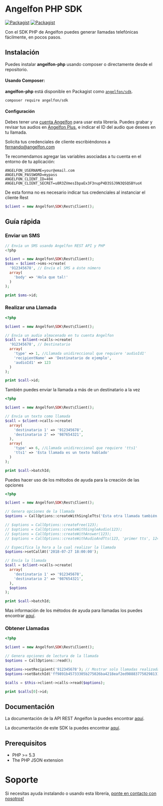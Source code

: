 # Angelfon PHP SDK

[![Packagist](https://img.shields.io/packagist/v/angelfon/sdk.svg)](https://packagist.org/packages/angelfon/sdk)
[![Packagist](https://img.shields.io/packagist/dt/angelfon/sdk.svg)](https://packagist.org/packages/angelfon/sdk)

Con el SDK PHP de Angelfon puedes generar llamadas telefónicas fácilmente, en pocos pasos.

## Instalación

Puedes instalar **angelfon-php** usando composer o directamente desde el repositorio.

#### Usando Composer:

**angelfon-php** está disponible en Packagist como
[`angelfon/sdk`](http://packagist.org/packages/angelfon/sdk).

```
composer require angelfon/sdk
```

#### Configuración

Debes tener una [cuenta Angelfon][afid] para usar esta librería.
Puedes grabar y revisar tus audios en [Angelfon Plus][afplus], e indicar el ID del audio que desees en tu llamada.

Solicita tus credenciales de cliente escribiéndonos a <fernando@angelfon.com>

Te recomendamos agregar las variables asociadas a tu cuenta en el entorno de tu aplicación:

```
ANGELFON_USERNAME=your@email.com
ANGELFON_PASSWORD=mypass
ANGELFON_CLIENT_ID=404
ANGELFON_CLIENT_SECRET=u8R3ZVmesIbpaEx3F3nupP4D3SSJ9N3QSQSBYuoX
```

De esta forma no es necesario indicar tus credenciales al instanciar el cliente Rest

```php
$client = new Angelfon\SDK\Rest\Client();
```

## Guía rápida

### Enviar un SMS

```php
// Envía un SMS usando Angelfon REST API y PHP
<?php

$client = new Angelfon\SDK\Rest\Client();
$sms = $client->sms->create(
  '912345678', // Envía el SMS a éste número
  array(
    'body' => 'Hola que tal!'
  )
);

print $sms->id;
```

### Realizar una Llamada

```php
<?php

$client = new Angelfon\SDK\Rest\Client();

// Envía un audio almacenado en tu cuenta Angelfon
$call = $client->calls->create(
  '912345678', // Destinatario
  array(
    'type' => 1, //Llamada unidireccional que requiere 'audioId1'
    'recipientName' => 'Destinatario de ejemplo',
    'audioId1' => 123
  )
);

print $call->id;
```

También puedes enviar la llamada a más de un destinatario a la vez

```php
<?php

$client = new Angelfon\SDK\Rest\Client();

// Envía un texto como llamada
$call = $client->calls->create(
  array(
    'destinatario 1' => '912345678',
    'destinatario 2' => '987654321',
  ),
  array(
    'type' => 6, //Llamada unidireccional que requiere 'tts1'
    'tts1' => 'Esta llamada es un texto hablado'
  ) 
);

print $call->batchId;
```

Puedes hacer uso de los métodos de ayuda para la creación de las opciones

```php
<?php

$client = new Angelfon\SDK\Rest\Client();

// Genera opciones de la llamada
$options = CallOptions::createWithSingleTts('Esta otra llamada también es un texto hablado');

// $options = CallOptions::createFree(123);
// $options = CallOptions::createWithSingleAudio(123);
// $options = CallOptions::createWithAnswer(123);
// $options = CallOptions::createWithAudioAndTts(123, 'primer tts', 124, 'segundo tts', 125);

// Especifica la hora a la cual realizar la llamada
$options->setCallAt('2018-07-27 18:00:00');

// Envía la llamada
$call = $client->calls->create(
  array(
    'destinatario 1' => '912345678',
    'destinatario 2' => '987654321',
  ),
  $options
);

print $call->batchId;
```

Mas información de los métodos de ayuda para llamadas los puedes encontrar [aquí][calltypes].

### Obtener Llamadas

```php
<?php

$client = new Angelfon\SDK\Rest\Client();

// Genera opciones de lectura de la llamada
$options = CallOptions::read();

$options->setRecipient('912345678'); // Mostrar solo llamadas realizadas a este número
$options->setBatchId('ff9891b45733305b275026ba4218eaf2ed988837750298131a0551d7723acffd1d5cb656825db85668c9d2658b21d4d03fb54d12fc35f3c8ff3e616a92998e23'); // Mostrar sólo llamadas en este Batch

$calls = $this->client->calls->read($options);

print $calls[0]->id;
```


## Documentación

La documentación de la API REST Angelfon la puedes encontrar [aquí][apidocs].

La documentación de este SDK la puedes encontrar [aquí][documentation].


## Prerequisitos

* PHP >= 5.3
* The PHP JSON extension

# Soporte

Si necesitas ayuda instalando o usando esta librería, [ponte en contacto con nosotros!][contact]


[apidocs]: https://api.angelfon.com/0.99/documentation
[contact]: http://www.angelfon.com/contact.html
[documentation]: https://angelfoncl.github.io/php
[calltypes]: https://angelfoncl.github.io/php/class-Angelfon.SDK.Rest.Api.V099.User.CallOptions.html
[afid]: https://angelfonid.angelfon.com/home/registro
[afplus]: https://plus.angelfon.com/mensajes
